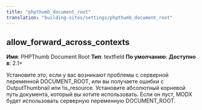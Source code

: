 ```yaml
---
title: "phpthumb_document_root"
translation: "building-sites/settings/phpthumb_document_root"
---
```


## allow\_forward\_across\_contexts

**Имя**: PHPThumb Document Root
**Тип**: textfield
**По умолчанию**:
**Доступно в**: 2.1+

Установите это, если у вас возникают проблемы с серверной переменной DOCUMENT\_ROOT, или вы получаете ошибки с OutputThumbnail или !is\_resource. Установите абсолютный корневой путь документа, который вы хотите использовать. Если он пуст, MODX будет использовать серверную переменную DOCUMENT\_ROOT.